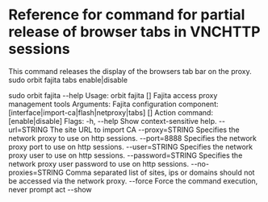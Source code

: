 # Reference for command for partial release of browser tabs in VNCHTTP sessions 

This command releases the display of the browsers tab bar on the proxy.
sudo orbit fajita tabs enable|disable

sudo orbit fajita --help
Usage: orbit fajita  []
Fajita access proxy management tools
Arguments:
      Fajita configuration component: [interface|import-ca|flash|netproxy|tabs]
  []     Action command: [enable|disable]
Flags:
  -h, --help                 Show context-sensitive help.
      --url=STRING           The site URL to import CA
      --proxy=STRING         Specifies the network proxy to use on http sessions.
      --port=8888            Specifies the network proxy port to use on http sessions.
      --user=STRING          Specifies the network proxy user to use on http sessions.
      --password=STRING      Specifies the network proxy user password to use on http sessions.
      --no-proxies=STRING    Comma separated list of sites, ips or domains should not be accessed via the network proxy.
      --force                Force the command execution, never prompt
act
  --show